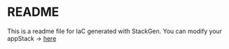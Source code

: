 # README
This is a readme file for IaC generated with StackGen.
You can modify your appStack -> [here](http://main.dev.stackgen.com/appstacks/118c17de-f8a1-429a-9f36-f10ef8542c5d)
